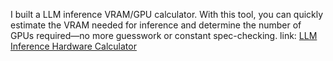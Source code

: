 
I built a LLM inference VRAM/GPU calculator. With this tool, you can quickly estimate the VRAM needed for inference and determine the number of GPUs required—no more guesswork or constant spec-checking. link: [LLM Inference Hardware Calculator](https://app.linpp2009.com/en/llm-gpu-memory-calculator)

